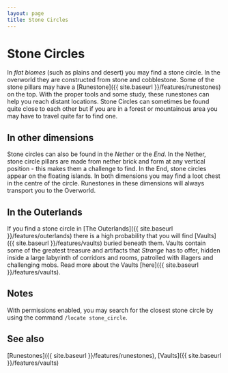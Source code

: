 ```yaml
---
layout: page
title: Stone Circles
---
```


# Stone Circles

In *flat biomes* (such as plains and desert) you may find a stone circle.  In the overworld they are constructed from stone and cobblestone.  Some of the stone pillars may have a [Runestone]({{ site.baseurl }}/features/runestones) on the top.  With the proper tools and some study, these runestones can help you reach distant locations.  Stone Circles can sometimes be found quite close to each other but if you are in a forest or mountainous area you may have to travel quite far to find one.

## In other dimensions

Stone circles can also be found in the *Nether* or the *End*.  In the Nether, stone circle pillars are made from nether brick and form at any vertical position - this makes them a challenge to find.  In the End, stone circles appear on the floating islands.  In both dimensions you may find a loot chest in the centre of the circle.  Runestones in these dimensions will always transport you to the Overworld.

## In the Outerlands

If you find a stone circle in [The Outerlands]({{ site.baseurl }}/features/outerlands) there is a high probability that you will find [Vaults]({{ site.baseurl }}/features/vaults) buried beneath them. Vaults  contain some of the greatest treasure and artifacts that *Strange* has to offer, hidden inside a large labyrinth of corridors and rooms, patrolled with illagers and challenging mobs.  Read more about the Vaults [here]({{ site.baseurl }}/features/vaults).

## Notes

With permissions enabled, you may search for the closest stone circle by using the command `/locate stone_circle`.

## See also

[Runestones]({{ site.baseurl }}/features/runestones), [Vaults]({{ site.baseurl }}/features/vaults)
